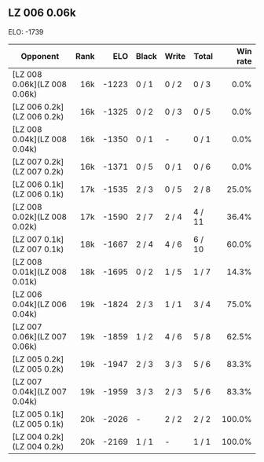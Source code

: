 ## LZ 006 0.06k ##

ELO: -1739

Opponent | Rank | ELO | Black | Write | Total | Win rate
---------|-----:|----:|-------|-------|-------|-------:
[LZ 008 0.06k](LZ 008 0.06k) | 16k | -1223 | 0 / 1 | 0 / 2 | 0 / 3 | 0.0%
[LZ 006 0.2k](LZ 006 0.2k) | 16k | -1325 | 0 / 2 | 0 / 3 | 0 / 5 | 0.0%
[LZ 008 0.04k](LZ 008 0.04k) | 16k | -1350 | 0 / 1 | - | 0 / 1 | 0.0%
[LZ 007 0.2k](LZ 007 0.2k) | 16k | -1371 | 0 / 5 | 0 / 1 | 0 / 6 | 0.0%
[LZ 006 0.1k](LZ 006 0.1k) | 17k | -1535 | 2 / 3 | 0 / 5 | 2 / 8 | 25.0%
[LZ 008 0.02k](LZ 008 0.02k) | 17k | -1590 | 2 / 7 | 2 / 4 | 4 / 11 | 36.4%
[LZ 007 0.1k](LZ 007 0.1k) | 18k | -1667 | 2 / 4 | 4 / 6 | 6 / 10 | 60.0%
[LZ 008 0.01k](LZ 008 0.01k) | 18k | -1695 | 0 / 2 | 1 / 5 | 1 / 7 | 14.3%
[LZ 006 0.04k](LZ 006 0.04k) | 19k | -1824 | 2 / 3 | 1 / 1 | 3 / 4 | 75.0%
[LZ 007 0.06k](LZ 007 0.06k) | 19k | -1859 | 1 / 2 | 4 / 6 | 5 / 8 | 62.5%
[LZ 005 0.2k](LZ 005 0.2k) | 19k | -1947 | 2 / 3 | 3 / 3 | 5 / 6 | 83.3%
[LZ 007 0.04k](LZ 007 0.04k) | 19k | -1959 | 3 / 3 | 2 / 3 | 5 / 6 | 83.3%
[LZ 005 0.1k](LZ 005 0.1k) | 20k | -2026 | - | 2 / 2 | 2 / 2 | 100.0%
[LZ 004 0.2k](LZ 004 0.2k) | 20k | -2169 | 1 / 1 | - | 1 / 1 | 100.0%
